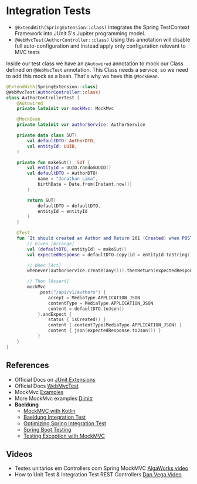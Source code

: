 # Integration Tests

- `@ExtendWith(SpringExtension::class)`  integrates the Spring TestContext Framework into JUnit 5's Jupiter programming
  model.
- `@WebMvcTest(AuthorController::class)` Using this annotation will disable full auto-configuration and instead apply
  only configuration relevant to MVC tests

Inside our test class we have an `@Autowired` annotation to mock our Class defined on `@WebMvcTest` annotation. This
Class needs a service, so we need to add this mock as a bean. That's why we have this `@MockBean`.

```kotlin
@ExtendWith(SpringExtension::class)
@WebMvcTest(AuthorController::class)
class AuthorControllerTest {
    @Autowired
    private lateinit var mockMvc: MockMvc

    @MockBean
    private lateinit var authorService: AuthorService

    private data class SUT(
        val defaultDTO: AuthorDTO,
        val entityId: UUID,
    )

    private fun makeSut(): SUT {
        val entityId = UUID.randomUUID()
        val defaultDTO = AuthorDTO(
            name = "Jonathan Lima",
            birthDate = Date.from(Instant.now())
        )

        return SUT(
            defaultDTO = defaultDTO,
            entityId = entityId
        )
    }

    @Test
    fun `It should created an Author and Return 201 (Created) when POST`() {
        // Given [Arrange]
        val (defaultDTO, entityId) = makeSut()
        val expectedResponse = defaultDTO.copy(id = entityId.toString())

        // When [Act]
        whenever(authorService.create(any())).thenReturn(expectedResponse)

        // Then [Assert]
        mockMvc
            .post("/api/v1/authors") {
                accept = MediaType.APPLICATION_JSON
                contentType = MediaType.APPLICATION_JSON
                content = defaultDTO.toJson()
            }.andExpect {
                status { isCreated() }
                content { contentType(MediaType.APPLICATION_JSON) }
                content { json(expectedResponse.toJson()) }
            }
    }
}
```
## References
- Official Docs on [JUnit Extensions](https://junit.org/junit5/docs/current/user-guide/#extensions)
- Official Docs [WebMvcTest](https://docs.spring.io/spring-boot/docs/current/api/org/springframework/boot/test/autoconfigure/web/servlet/WebMvcTest.html)
- MockMvc [Examples](https://howtodoinjava.com/spring-boot2/testing/spring-boot-mockmvc-example/)
- More MockMvc examples [Dimitr](https://dimitr.im/testing-your-rest-controllers-and-clients-with-spring)
- **Baeldung**
    - [MockMVC with Kotlin](https://www.baeldung.com/kotlin/mockmvc-kotlin-dsl)
    - [Baeldung Integration Test](https://www.baeldung.com/integration-testing-in-spring)
    - [Optimizing Spring Integration Test](https://www.baeldung.com/spring-tests)
    - [Spring Boot Testing](https://www.baeldung.com/spring-boot-testing)
    - [Testing Exception with MockMVC](https://www.baeldung.com/spring-mvc-test-exceptions)

## Videos
- Testes unitários em Controllers com Spring MockMVC [AlgaWorks video](https://www.youtube.com/watch?v=ngbKmhXDP4A)
- How to Unit Test & Integration Test REST Controllers [Dan Vega Video](https://www.youtube.com/watch?v=pNiRNRgi5Ws)
